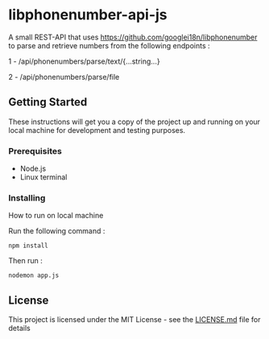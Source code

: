 # libphonenumber-api-js

A small REST-API that uses https://github.com/googlei18n/libphonenumber to parse and retrieve numbers from the following endpoints :

1 - /api/phonenumbers/parse/text/{...string...}

2 - /api/phonenumbers/parse/file 

## Getting Started

These instructions will get you a copy of the project up and running on your local machine for development and testing purposes. 

### Prerequisites

- Node.js
- Linux terminal


### Installing

How to run on local machine

Run the following command :

```
npm install
```

Then run :

```
nodemon app.js
```

## License

This project is licensed under the MIT License - see the [LICENSE.md](LICENSE.md) file for details
